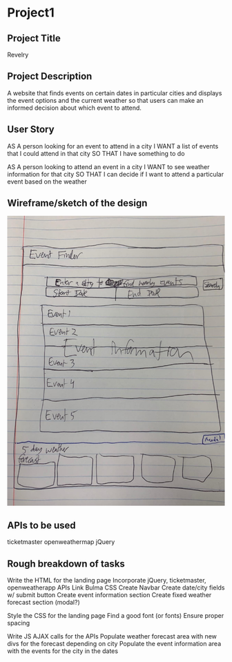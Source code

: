 # Project1

## Project Title 

Revelry

## Project Description

A website that finds events on certain dates in particular cities and displays the event options and the current weather so that users can make an informed decision about which event to attend. 

## User Story

AS A person looking for an event to attend in a city
I WANT a list of events that I could attend in that city
SO THAT I have something to do

AS A person looking to attend an event in a city
I WANT to see weather information for that city
SO THAT I can decide if I want to attend a particular event based on the weather

## Wireframe/sketch of the design

![](assets/images/sketch.jpg)

## APIs to be used

ticketmaster
openweathermap
jQuery

## Rough breakdown of tasks

Write the HTML for the landing page
Incorporate jQuery, ticketmaster, openweatherapp APIs
Link Bulma CSS
Create Navbar
Create date/city fields w/ submit button
Create event information section
Create fixed weather forecast section (modal?)

Style the CSS for the landing page
Find a good font (or fonts)
Ensure proper spacing

Write JS
AJAX calls for the APIs
Populate weather forecast area with new divs for the forecast depending on city
Populate the event information area with the events for the city in the dates
